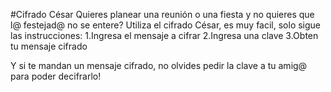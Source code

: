 #Cifrado César
Quieres planear una reunión o una fiesta y no quieres que l@ festejad@ no se entere?
Utiliza el cifrado César, es muy facil, solo sigue las instrucciones:
1.Ingresa el mensaje a cifrar
2.Ingresa una clave
3.Obten tu mensaje cifrado

Y si te mandan un mensaje cifrado, no olvides pedir la clave a tu amig@ para poder decifrarlo!
